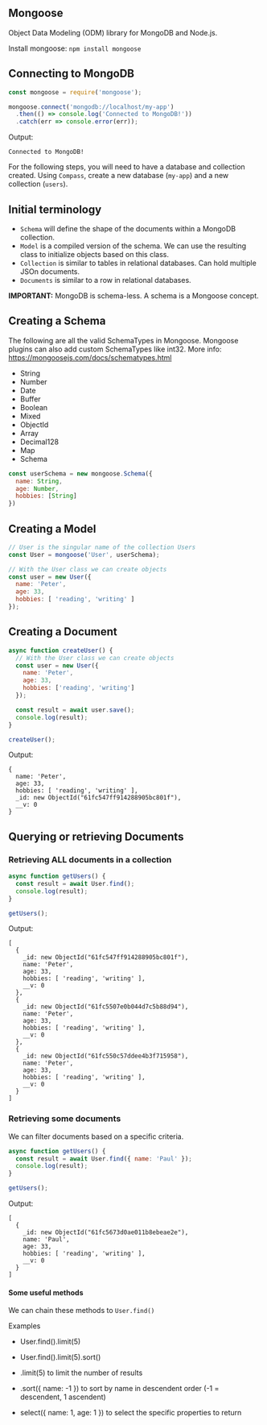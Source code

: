 ## Mongoose
Object Data Modeling (ODM) library for MongoDB and Node.js.

Install mongoose: `npm install mongoose`

## Connecting to MongoDB

```js
const mongoose = require('mongoose');

mongoose.connect('mongodb://localhost/my-app')
  .then(() => console.log('Connected to MongoDB!'))
  .catch(err => console.error(err));
```

Output:
```
Connected to MongoDB!
```

For the following steps, you will need to have a database and collection created.
Using `Compass`, create a new database (`my-app`) and a new collection (`users`).

## Initial terminology

* `Schema` will define the shape of the documents within a MongoDB collection.
* `Model` is a compiled version of the schema. We can use the resulting class to initialize objects based on this class.
* `Collection` is similar to tables in relational databases. Can hold multiple JSOn documents.
* `Documents` is similar to a row in relational databases. 

**IMPORTANT:** MongoDB is schema-less. A schema is a Mongoose concept.

## Creating a Schema

The following are all the valid SchemaTypes in Mongoose. Mongoose plugins can also add custom SchemaTypes like int32.
More info: https://mongoosejs.com/docs/schematypes.html

* String
* Number
* Date
* Buffer
* Boolean
* Mixed
* ObjectId
* Array
* Decimal128
* Map
* Schema

```js
const userSchema = new mongoose.Schema({
  name: String,
  age: Number,
  hobbies: [String]
})
```

## Creating a Model

```js
// User is the singular name of the collection Users
const User = mongoose('User', userSchema);

// With the User class we can create objects 
const user = new User({
  name: 'Peter',
  age: 33,
  hobbies: [ 'reading', 'writing' ]
});
```

## Creating a Document

```js
async function createUser() {
  // With the User class we can create objects 
  const user = new User({
    name: 'Peter',
    age: 33,
    hobbies: ['reading', 'writing']
  });

  const result = await user.save();
  console.log(result);
}

createUser();
```

Output:

```
{
  name: 'Peter',
  age: 33,
  hobbies: [ 'reading', 'writing' ],
  _id: new ObjectId("61fc547ff914288905bc801f"),
  __v: 0
}
```

## Querying or retrieving Documents

### Retrieving ALL documents in a collection

```js
async function getUsers() {
  const result = await User.find();
  console.log(result);
}

getUsers();
```

Output:
```
[
  {
    _id: new ObjectId("61fc547ff914288905bc801f"),
    name: 'Peter',
    age: 33,
    hobbies: [ 'reading', 'writing' ],
    __v: 0
  },
  {
    _id: new ObjectId("61fc5507e0b044d7c5b88d94"),
    name: 'Peter',
    age: 33,
    hobbies: [ 'reading', 'writing' ],
    __v: 0
  },
  {
    _id: new ObjectId("61fc550c57ddee4b3f715958"),
    name: 'Peter',
    age: 33,
    hobbies: [ 'reading', 'writing' ],
    __v: 0
  }
]
```

### Retrieving some documents
We can filter documents based on a specific criteria. 

```js
async function getUsers() {
  const result = await User.find({ name: 'Paul' });
  console.log(result);
}

getUsers();
```

Output:
```
[
  {
    _id: new ObjectId("61fc5673d0ae011b8ebeae2e"),
    name: 'Paul',
    age: 33,
    hobbies: [ 'reading', 'writing' ],
    __v: 0
  }
]
```

#### Some useful methods
We can chain these methods to `User.find()`

Examples
* User.find().limit(5)
* User.find().limit(5).sort()

* .limit(5) to limit the number of results
* .sort({ name: -1 }) to sort by name in descendent order (-1 = descendent, 1 ascendent)
* select({ name: 1, age: 1 }) to select the specific properties to return